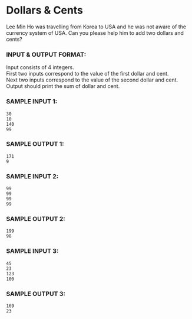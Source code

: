 # Dollars & Cents

Lee Min Ho was travelling from Korea to USA and he was not
aware of the currency system of USA. Can you please help
him to add two dollars and cents?

### INPUT & OUTPUT FORMAT:

Input consists of 4 integers. <br>
First two inputs correspond to the value of the first dollar and cent. <br>
Next two inputs correspond to the value of the second dollar and cent. <br>
Output should print the sum of dollar and cent.

### SAMPLE INPUT 1:

```
30
10
140
99
```

### SAMPLE OUTPUT 1:

```
171
9
```

### SAMPLE INPUT 2:

```
99
99
99
99
```

### SAMPLE OUTPUT 2:

```
199
98
```

### SAMPLE INPUT 3:

```
45
23
123
100
```

### SAMPLE OUTPUT 3:

```
169
23
```
